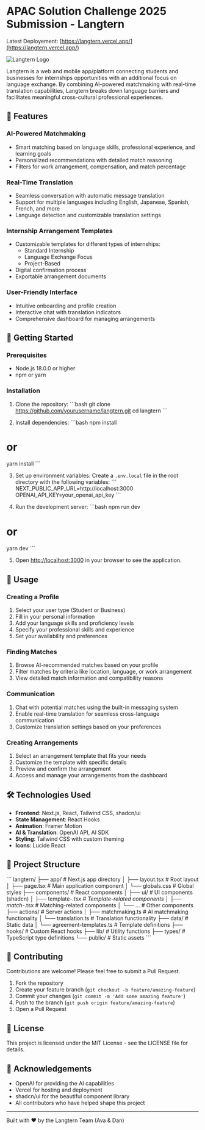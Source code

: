 # APAC Solution Challenge 2025 Submission - Langtern


Latest Deployement: [https://langtern.vercel.app/](https://langtern.vercel.app/)

![Langtern Logo](https://github.com/user-attachments/assets/aa02b1dc-91bc-43d7-bcd0-910839d27646)

Langtern is a web and mobile app/platform connecting students and businesses for internships opportunities with an additional focus on language exchange. 
By combining AI-powered matchmaking with real-time translation capabilities, Langtern breaks down language barriers and facilitates meaningful cross-cultural professional experiences.

## 🌟 Features

### AI-Powered Matchmaking
- Smart matching based on language skills, professional experience, and learning goals
- Personalized recommendations with detailed match reasoning
- Filters for work arrangement, compensation, and match percentage

### Real-Time Translation
- Seamless conversation with automatic message translation
- Support for multiple languages including English, Japanese, Spanish, French, and more
- Language detection and customizable translation settings

### Internship Arrangement Templates
- Customizable templates for different types of internships:
  - Standard Internship
  - Language Exchange Focus
  - Project-Based
- Digital confirmation process
- Exportable arrangement documents

### User-Friendly Interface
- Intuitive onboarding and profile creation
- Interactive chat with translation indicators
- Comprehensive dashboard for managing arrangements

## 🚀 Getting Started

### Prerequisites

- Node.js 18.0.0 or higher
- npm or yarn

### Installation

1. Clone the repository:
\`\`\`bash
git clone https://github.com/yourusername/langtern.git
cd langtern
\`\`\`

2. Install dependencies:
\`\`\`bash
npm install
# or
yarn install
\`\`\`

3. Set up environment variables:
Create a `.env.local` file in the root directory with the following variables:
\`\`\`
NEXT_PUBLIC_APP_URL=http://localhost:3000
OPENAI_API_KEY=your_openai_api_key
\`\`\`

4. Run the development server:
\`\`\`bash
npm run dev
# or
yarn dev
\`\`\`

5. Open [http://localhost:3000](http://localhost:3000) in your browser to see the application.

## 📱 Usage

### Creating a Profile
1. Select your user type (Student or Business)
2. Fill in your personal information
3. Add your language skills and proficiency levels
4. Specify your professional skills and experience
5. Set your availability and preferences

### Finding Matches
1. Browse AI-recommended matches based on your profile
2. Filter matches by criteria like location, language, or work arrangement
3. View detailed match information and compatibility reasons

### Communication
1. Chat with potential matches using the built-in messaging system
2. Enable real-time translation for seamless cross-language communication
3. Customize translation settings based on your preferences

### Creating Arrangements
1. Select an arrangement template that fits your needs
2. Customize the template with specific details
3. Preview and confirm the arrangement
4. Access and manage your arrangements from the dashboard

## 🛠️ Technologies Used

- **Frontend**: Next.js, React, Tailwind CSS, shadcn/ui
- **State Management**: React Hooks
- **Animation**: Framer Motion
- **AI & Translation**: OpenAI API, AI SDK
- **Styling**: Tailwind CSS with custom theming
- **Icons**: Lucide React

## 📂 Project Structure

\`\`\`
langtern/
├── app/                  # Next.js app directory
│   ├── layout.tsx        # Root layout
│   ├── page.tsx          # Main application component
│   └── globals.css       # Global styles
├── components/           # React components
│   ├── ui/               # UI components (shadcn)
│   ├── template-*.tsx    # Template-related components
│   ├── match-*.tsx       # Matching-related components
│   └── ...               # Other components
├── actions/              # Server actions
│   ├── matchmaking.ts    # AI matchmaking functionality
│   └── translation.ts    # Translation functionality
├── data/                 # Static data
│   └── agreement-templates.ts  # Template definitions
├── hooks/                # Custom React hooks
├── lib/                  # Utility functions
├── types/                # TypeScript type definitions
└── public/               # Static assets
\`\`\`

## 🤝 Contributing

Contributions are welcome! Please feel free to submit a Pull Request.

1. Fork the repository
2. Create your feature branch (`git checkout -b feature/amazing-feature`)
3. Commit your changes (`git commit -m 'Add some amazing feature'`)
4. Push to the branch (`git push origin feature/amazing-feature`)
5. Open a Pull Request

## 📄 License

This project is licensed under the MIT License - see the LICENSE file for details.

## 🙏 Acknowledgements

- OpenAI for providing the AI capabilities
- Vercel for hosting and deployment
- shadcn/ui for the beautiful component library
- All contributors who have helped shape this project

---

Built with ❤️ by the Langtern Team (Ava & Dan)
